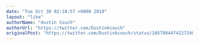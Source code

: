 ```yaml
---
date: "Tue Oct 30 02:18:57 +0000 2018"
layout: "like"
authorName: "dustin Couch"
authorUrl: "https://twitter.com/Dustinkcouch"
originalPost: "https://twitter.com/Dustinkcouch/status/1057094474227240960"
---
```

